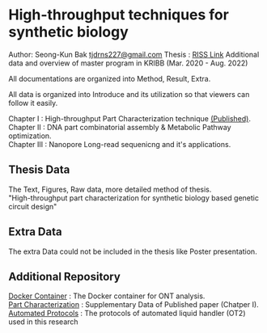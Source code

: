 # High-throughput techniques for synthetic biology

Author: Seong-Kun Bak <tjdrns227@gmail.com>
Thesis : [RISS Link](http://www.riss.kr/search/detail/DetailView.do?p_mat_type=be54d9b8bc7cdb09&control_no=f989d5eadd94daf9ffe0bdc3ef48d419&keyword=%ED%95%A9%EC%84%B1%EC%83%9D%EB%AC%BC%ED%95%99%20%EA%B8%B0%EB%B0%98)
Additional data and overview of master program in KRIBB (Mar. 2020 - Aug. 2022)  

All documentations are organized into Method, Result, Extra.

All data is organized into Introduce and its utilization so that viewers can follow it easily.

Chapter I : High-throughput Part Characterization technique [(Published)](https://doi.org/10.4014/jmb.2207.07013).  
Chapter II : DNA part combinatorial assembly & Metabolic Pathway optimization.  
Chapter III : Nanopore Long-read sequenicng and it's applications.


## Thesis Data

The Text, Figures, Raw data, more detailed method of thesis.  
"High-throughput part characterization for synthetic biology based genetic circuit design"


## Extra Data

The extra Data could not be included in the thesis like Poster presentation.  


## Additional Repository

[Docker Container](https://hub.docker.com/repository/docker/tjdrns27/ont) : The Docker container for ONT analysis.  
[Part Characterization](https://doi.org/10.4014/jmb.2207.07013) : Supplementary Data of Published paper (Chatper I).  
[Automated Protocols](https://github.com/Lelp27/automated-protocol-ot2) : The protocols of automated liquid handler (OT2) used in this research  

